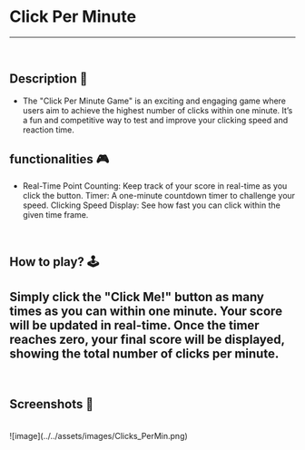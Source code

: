# **Click Per Minute** 

---

<br>

## **Description 📃**

- The "Click Per Minute Game" is an exciting and engaging game where users aim to achieve the highest number of clicks within one minute. It’s a fun and competitive way to test and improve your clicking speed and reaction time.

## **functionalities 🎮**
  
- Real-Time Point Counting: Keep track of your score in real-time as you click the button.
Timer: A one-minute countdown timer to challenge your speed.
Clicking Speed Display: See how fast you can click within the given time frame.

<br>

## **How to play? 🕹️**
Simply click the "Click Me!" button as many times as you can within one minute.
Your score will be updated in real-time.
Once the timer reaches zero, your final score will be displayed, showing the total number of clicks per minute.
- 

<br>

## **Screenshots 📸**

<br>
![image](../../assets/images/Clicks_PerMin.png)
<br>


